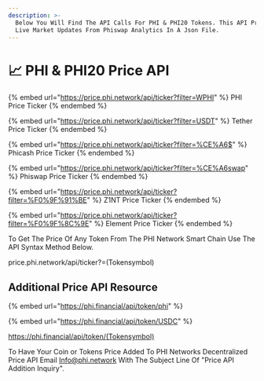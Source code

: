 ```yaml
---
description: >-
  Below You Will Find The API Calls For PHI & PHI20 Tokens. This API Provides
  Live Market Updates From Phiswap Analytics In A Json File.
---
```


# 📈 PHI & PHI20 Price API

{% embed url="https://price.phi.network/api/ticker?filter=WPHI" %}
PHI Price Ticker
{% endembed %}

{% embed url="https://price.phi.network/api/ticker?filter=USDT" %}
Tether Price Ticker
{% endembed %}

{% embed url="https://price.phi.network/api/ticker?filter=%CE%A6$" %}
Phicash Price Ticker
{% endembed %}

{% embed url="https://price.phi.network/api/ticker?filter=%CE%A6swap" %}
Phiswap Price Ticker
{% endembed %}

{% embed url="https://price.phi.network/api/ticker?filter=%F0%9F%91%BE" %}
Z1NT Price Ticker
{% endembed %}

{% embed url="https://price.phi.network/api/ticker?filter=%F0%9F%8C%9E" %}
Element Price Ticker
{% endembed %}

To Get The Price Of Any Token From The PHI Network Smart Chain Use The API Syntax Method Below.

price.phi.network/api/ticker?=(Tokensymbol)



## Additional Price API Resource



{% embed url="https://phi.financial/api/token/phi" %}



{% embed url="https://phi.financial/api/token/USDC" %}

https://phi.financial/api/token/(Tokensymbol)

To Have Your Coin or Tokens Price Added To PHI Networks Decentralized Price API Email [Info@phi.network](mailto:info@phi.network) With The Subject Line Of "Price API Addition Inquiry".&#x20;
